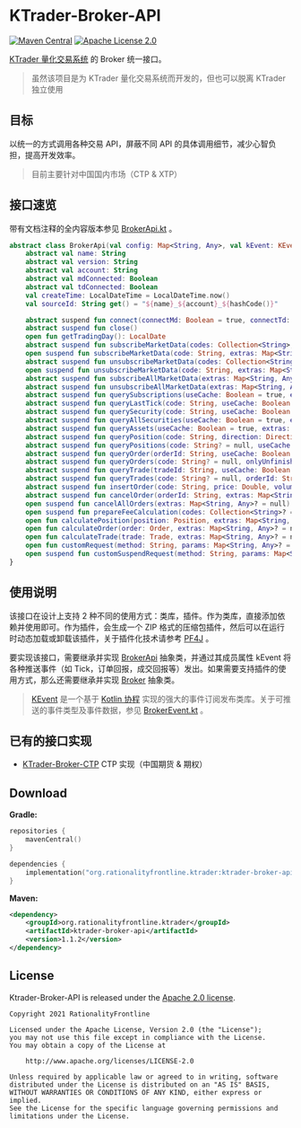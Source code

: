 # KTrader-Broker-API 
[![Maven Central](https://img.shields.io/maven-central/v/org.rationalityfrontline.ktrader/ktrader-broker-api.svg?label=Maven%20Central)](https://search.maven.org/search?q=g:%22org.rationalityfrontline.ktrader%22%20AND%20a:%22ktrader-broker-api%22)
[![Apache License 2.0](https://img.shields.io/github/license/ktrader-tech/ktrader-broker-api)](https://github.com/ktrader-tech/ktrader-broker-api/blob/master/LICENSE)

[KTrader 量化交易系统](https://github.com/ktrader-tech/ktrader) 的 Broker 统一接口。
> 虽然该项目是为 KTrader 量化交易系统而开发的，但也可以脱离 KTrader 独立使用

## 目标
以统一的方式调用各种交易 API，屏蔽不同 API 的具体调用细节，减少心智负担，提高开发效率。
> 目前主要针对中国国内市场（CTP & XTP）

## 接口速览
带有文档注释的全内容版本参见 [BrokerApi.kt](https://github.com/ktrader-tech/ktrader-broker-api/blob/master/lib/src/main/kotlin/org/rationalityfrontline/ktrader/broker/api/BrokerApi.kt) 。
```kotlin
abstract class BrokerApi(val config: Map<String, Any>, val kEvent: KEvent) {
    abstract val name: String
    abstract val version: String
    abstract val account: String
    abstract val mdConnected: Boolean
    abstract val tdConnected: Boolean
    val createTime: LocalDateTime = LocalDateTime.now()
    val sourceId: String get() = "${name}_${account}_${hashCode()}"

    abstract suspend fun connect(connectMd: Boolean = true, connectTd: Boolean = true, extras: Map<String, Any>? = null)
    abstract suspend fun close()
    open fun getTradingDay(): LocalDate
    abstract suspend fun subscribeMarketData(codes: Collection<String>, extras: Map<String, Any>? = null)
    open suspend fun subscribeMarketData(code: String, extras: Map<String, Any>? = null)
    abstract suspend fun unsubscribeMarketData(codes: Collection<String>, extras: Map<String, Any>? = null)
    open suspend fun unsubscribeMarketData(code: String, extras: Map<String, Any>? = null)
    abstract suspend fun subscribeAllMarketData(extras: Map<String, Any>? = null)
    abstract suspend fun unsubscribeAllMarketData(extras: Map<String, Any>? = null)
    abstract suspend fun querySubscriptions(useCache: Boolean = true, extras: Map<String, Any>? = null): List<String>
    abstract suspend fun queryLastTick(code: String, useCache: Boolean = true, extras: Map<String, Any>? = null): Tick?
    abstract suspend fun querySecurity(code: String, useCache: Boolean = true, extras: Map<String, Any>? = null): Security?
    abstract suspend fun queryAllSecurities(useCache: Boolean = true, extras: Map<String, Any>? = null): List<Security>
    abstract suspend fun queryAssets(useCache: Boolean = true, extras: Map<String, Any>? = null): Assets
    abstract suspend fun queryPosition(code: String, direction: Direction, useCache: Boolean = true, extras: Map<String, Any>? = null): Position?
    abstract suspend fun queryPositions(code: String? = null, useCache: Boolean = true, extras: Map<String, Any>? = null): List<Position>
    abstract suspend fun queryOrder(orderId: String, useCache: Boolean = true, extras: Map<String, Any>? = null): Order?
    abstract suspend fun queryOrders(code: String? = null, onlyUnfinished: Boolean = true, useCache: Boolean = true, extras: Map<String, Any>? = null): List<Order>
    abstract suspend fun queryTrade(tradeId: String, useCache: Boolean = true, extras: Map<String, Any>? = null): Trade?
    abstract suspend fun queryTrades(code: String? = null, orderId: String? = null, useCache: Boolean = true, extras: Map<String, Any>? = null): List<Trade>
    abstract suspend fun insertOrder(code: String, price: Double, volume: Int, direction: Direction, offset: OrderOffset, orderType: OrderType = OrderType.LIMIT, extras: Map<String, Any>? = null): Order
    abstract suspend fun cancelOrder(orderId: String, extras: Map<String, Any>? = null)
    open suspend fun cancelAllOrders(extras: Map<String, Any>? = null)
    open suspend fun prepareFeeCalculation(codes: Collection<String>? = null, extras: Map<String, Any>? = null)
    open fun calculatePosition(position: Position, extras: Map<String, Any>? = null)
    open fun calculateOrder(order: Order, extras: Map<String, Any>? = null)
    open fun calculateTrade(trade: Trade, extras: Map<String, Any>? = null)
    open fun customRequest(method: String, params: Map<String, Any>? = null): Any
    open suspend fun customSuspendRequest(method: String, params: Map<String, Any>? = null): Any
}
```

## 使用说明
该接口在设计上支持 2 种不同的使用方式：类库，插件。作为类库，直接添加依赖并使用即可。作为插件，会生成一个 ZIP 格式的压缩包插件，然后可以在运行时动态加载或卸载该插件，关于插件化技术请参考 [PF4J](https://github.com/pf4j/pf4j) 。

要实现该接口，需要继承并实现 [BrokerApi](https://github.com/ktrader-tech/ktrader-broker-api/blob/master/lib/src/main/kotlin/org/rationalityfrontline/ktrader/broker/api/BrokerApi.kt) 抽象类，并通过其成员属性 kEvent
将各种推送事件（如 Tick，订单回报，成交回报等）发出。如果需要支持插件的使用方式，那么还需要继承并实现 [Broker](https://github.com/ktrader-tech/ktrader-broker-api/blob/master/lib/src/main/kotlin/org/rationalityfrontline/ktrader/broker/api/Broker.kt) 抽象类。
> [KEvent](https://github.com/RationalityFrontline/kevent) 是一个基于 [Kotlin 协程](https://github.com/Kotlin/kotlinx.coroutines) 实现的强大的事件订阅发布类库。关于可推送的事件类型及事件数据，参见 [BrokerEvent.kt](https://github.com/ktrader-tech/ktrader-broker-api/blob/master/lib/src/main/kotlin/org/rationalityfrontline/ktrader/broker/api/BrokerEvent.kt) 。

## 已有的接口实现
* [KTrader-Broker-CTP](https://github.com/ktrader-tech/ktrader-broker-ctp) CTP 实现（中国期货 & 期权）

## Download

**Gradle:**

```kotlin
repositories {
    mavenCentral()
}

dependencies {
    implementation("org.rationalityfrontline.ktrader:ktrader-broker-api:1.1.2")
}
```

**Maven:**

```xml
<dependency>
    <groupId>org.rationalityfrontline.ktrader</groupId>
    <artifactId>ktrader-broker-api</artifactId>
    <version>1.1.2</version>
</dependency>
```

## License

Ktrader-Broker-API is released under the [Apache 2.0 license](https://github.com/ktrader-tech/ktrader-broker-api/blob/master/LICENSE).

```
Copyright 2021 RationalityFrontline

Licensed under the Apache License, Version 2.0 (the "License");
you may not use this file except in compliance with the License.
You may obtain a copy of the License at

    http://www.apache.org/licenses/LICENSE-2.0

Unless required by applicable law or agreed to in writing, software
distributed under the License is distributed on an "AS IS" BASIS,
WITHOUT WARRANTIES OR CONDITIONS OF ANY KIND, either express or implied.
See the License for the specific language governing permissions and
limitations under the License.
```